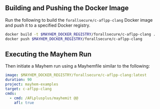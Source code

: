 ## Building and Pushing the Docker Image

Run the following to build the `forallsecure/c-aflpp-clang` Docker image and push it to a specified Docker registry.

```sh
docker build -t $MAYHEM_DOCKER_REGISTRY/forallsecure/c-aflpp-clang .
docker push $MAYHEM_DOCKER_REGISTRY/forallsecure/c-aflpp-clang
```

## Executing the Mayhem Run

Then initiate a Mayhem run using a Mayhemfile similar to the following:

```yaml
image: $MAYHEM_DOCKER_REGISTRY/forallsecure/c-aflpp-clang:latest
duration: 90
project: mayhem-examples
target: c-aflpp-clang
cmds:
  - cmd: /AFLplusplus/mayhemit @@
    afl: true
```
